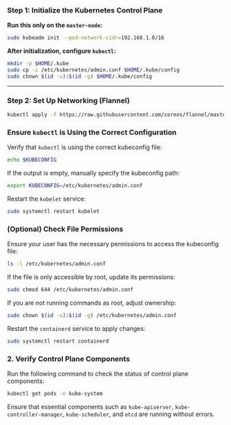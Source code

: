 ### **Step 1: Initialize the Kubernetes Control Plane**
**Run this only on the `master-node`:**
```bash
sudo kubeadm init --pod-network-cidr=192.168.1.0/16
```

**After initialization, configure `kubectl`:**
```bash
mkdir -p $HOME/.kube
sudo cp -i /etc/kubernetes/admin.conf $HOME/.kube/config
sudo chown $(id -u):$(id -g) $HOME/.kube/config
```

---

### **Step 2: Set Up Networking (Flannel)**
```bash
kubectl apply -f https://raw.githubusercontent.com/coreos/flannel/master/Documentation/kube-flannel.yml
```




### Ensure `kubectl` is Using the Correct Configuration  

Verify that `kubectl` is using the correct kubeconfig file:  

```bash
echo $KUBECONFIG
```  

If the output is empty, manually specify the kubeconfig path:  

```bash
export KUBECONFIG=/etc/kubernetes/admin.conf
```  

Restart the `kubelet` service:  

```bash
sudo systemctl restart kubelet
```  

### (Optional) Check File Permissions  

Ensure your user has the necessary permissions to access the kubeconfig file:  

```bash
ls -l /etc/kubernetes/admin.conf
```  

If the file is only accessible by root, update its permissions:  

```bash
sudo chmod 644 /etc/kubernetes/admin.conf
```  

If you are not running commands as root, adjust ownership:  

```bash
sudo chown $(id -u):$(id -g) /etc/kubernetes/admin.conf
```  

Restart the `containerd` service to apply changes:  

```bash
sudo systemctl restart containerd
```

### **2. Verify Control Plane Components**  
Run the following command to check the status of control plane components:  

```bash
kubectl get pods -n kube-system
```  

Ensure that essential components such as `kube-apiserver`, `kube-controller-manager`, `kube-scheduler`, and `etcd` are running without errors.
